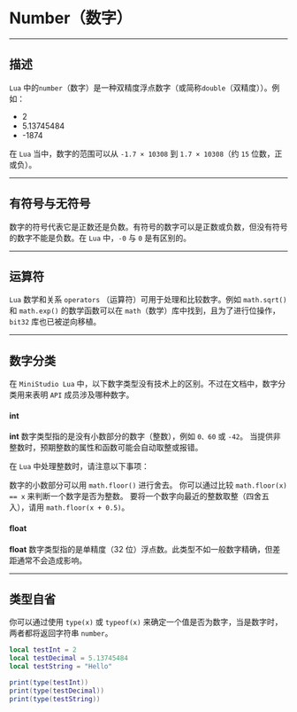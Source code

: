 # Number（数字）

------------------------------------------------------------------------------------------
## 描述

`Lua` 中的`number`（数字）是一种双精度浮点数字（或简称`double`（双精度））。例如：

  * 2
  * 5.13745484
  * -1874

在 `Lua` 当中，数字的范围可以从 `-1.7 × 10308` 到 `1.7 × 10308`（约 `15` 位数，正或负）。

------------------------------------------------------------------------------------------
## 有符号与无符号

数字的符号代表它是正数还是负数。有符号的数字可以是正数或负数，但没有符号的数字不能是负数。在 `Lua` 中，`-0` 与 `0` 是有区别的。


------------------------------------------------------------------------------------------
## 运算符

`Lua` 数学和关系 `operators` （运算符）可用于处理和比较数字。例如 `math.sqrt()` 和 `math.exp()` 的数学函数可以在 `math`（数学）库中找到，且为了进行位操作，`bit32` 库也已被逆向移植。

------------------------------------------------------------------------------------------
## 数字分类
在 `MiniStudio Lua` 中，以下数字类型没有技术上的区别。不过在文档中，数字分类用来表明 `API` 成员涉及哪种数字。

#### int

**int** 数字类型指的是没有小数部分的数字（整数），例如 `0、60` 或 `-42`。 当提供非整数时，预期整数的属性和函数可能会自动取整或报错。

在 `Lua` 中处理整数时，请注意以下事项：

数字的小数部分可以用 `math.floor()` 进行舍去。
你可以通过比较 `math.floor(x) == x` 来判断一个数字是否为整数。
要将一个数字向最近的整数取整（四舍五入），请用 `math.floor(x + 0.5)`。

#### float

**float** 数字类型指的是单精度（32 位）浮点数。此类型不如一般数字精确，但差距通常不会造成影响。

------------------------------------------------------------------------------------------
## 类型自省

你可以通过使用 `type(x)` 或 `typeof(x)` 来确定一个值是否为数字，当是数字时，两者都将返回字符串 `number`。

```lua
local testInt = 2
local testDecimal = 5.13745484
local testString = "Hello"

print(type(testInt))
print(type(testDecimal))
print(type(testString))
```